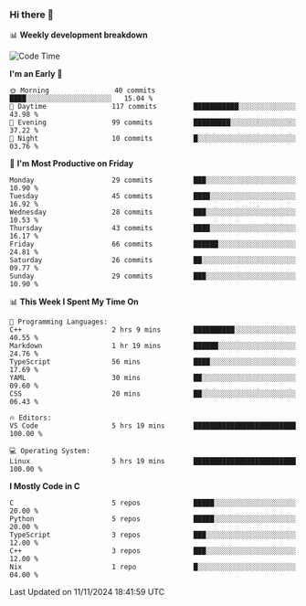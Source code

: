 ### Hi there 👋

📊 **Weekly development breakdown**
<!--START_SECTION:waka-->
![Code Time](http://img.shields.io/badge/Code%20Time-253%20hrs%2035%20mins-blue)

**I'm an Early 🐤** 

```text
🌞 Morning                40 commits          ████░░░░░░░░░░░░░░░░░░░░░   15.04 % 
🌆 Daytime                117 commits         ███████████░░░░░░░░░░░░░░   43.98 % 
🌃 Evening                99 commits          █████████░░░░░░░░░░░░░░░░   37.22 % 
🌙 Night                  10 commits          █░░░░░░░░░░░░░░░░░░░░░░░░   03.76 % 
```
📅 **I'm Most Productive on Friday** 

```text
Monday                   29 commits          ███░░░░░░░░░░░░░░░░░░░░░░   10.90 % 
Tuesday                  45 commits          ████░░░░░░░░░░░░░░░░░░░░░   16.92 % 
Wednesday                28 commits          ███░░░░░░░░░░░░░░░░░░░░░░   10.53 % 
Thursday                 43 commits          ████░░░░░░░░░░░░░░░░░░░░░   16.17 % 
Friday                   66 commits          ██████░░░░░░░░░░░░░░░░░░░   24.81 % 
Saturday                 26 commits          ██░░░░░░░░░░░░░░░░░░░░░░░   09.77 % 
Sunday                   29 commits          ███░░░░░░░░░░░░░░░░░░░░░░   10.90 % 
```


📊 **This Week I Spent My Time On** 

```text
💬 Programming Languages: 
C++                      2 hrs 9 mins        ██████████░░░░░░░░░░░░░░░   40.55 % 
Markdown                 1 hr 19 mins        ██████░░░░░░░░░░░░░░░░░░░   24.76 % 
TypeScript               56 mins             ████░░░░░░░░░░░░░░░░░░░░░   17.69 % 
YAML                     30 mins             ██░░░░░░░░░░░░░░░░░░░░░░░   09.60 % 
CSS                      20 mins             ██░░░░░░░░░░░░░░░░░░░░░░░   06.43 % 

🔥 Editors: 
VS Code                  5 hrs 19 mins       █████████████████████████   100.00 % 

💻 Operating System: 
Linux                    5 hrs 19 mins       █████████████████████████   100.00 % 
```

**I Mostly Code in C** 

```text
C                        5 repos             █████░░░░░░░░░░░░░░░░░░░░   20.00 % 
Python                   5 repos             █████░░░░░░░░░░░░░░░░░░░░   20.00 % 
TypeScript               3 repos             ███░░░░░░░░░░░░░░░░░░░░░░   12.00 % 
C++                      3 repos             ███░░░░░░░░░░░░░░░░░░░░░░   12.00 % 
Nix                      1 repo              █░░░░░░░░░░░░░░░░░░░░░░░░   04.00 % 
```




 Last Updated on 11/11/2024 18:41:59 UTC
<!--END_SECTION:waka-->
<!--
**R-enanVieira/R-enanVieira** is a ✨ _special_ ✨ repository because its `README.md` (this file) appears on your GitHub profile.

Here are some ideas to get you started:

- 🔭 I’m currently working on ...
- 🌱 I’m currently learning ...
- 👯 I’m looking to collaborate on ...
- 🤔 I’m looking for help with ...
- 💬 Ask me about ...
- 📫 How to reach me: ...
- 😄 Pronouns: ...
- ⚡ Fun fact: ...
-->
